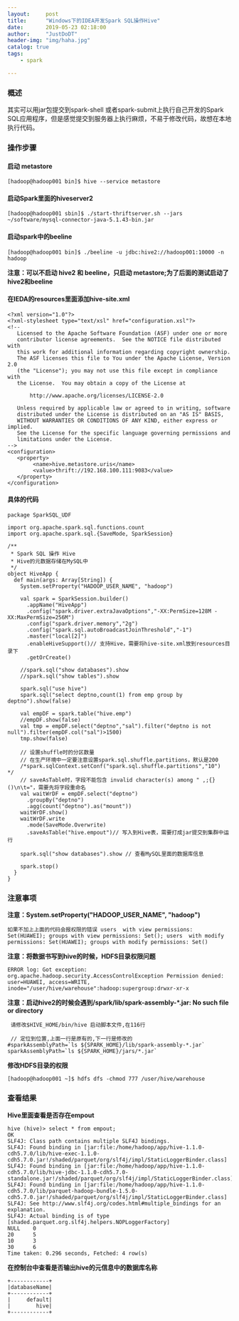 ```yaml
---
layout:     post
title:      "Windows下的IDEA开发Spark SQL操作Hive"
date:       2019-05-23 02:18:00
author:     "JustDoDT"
header-img: "img/haha.jpg"
catalog: true
tags:
    - spark

---
```




### 概述

其实可以用jar包提交到spark-shell 或者spark-submit上执行自己开发的Spark SQL应用程序，但是感觉提交到服务器上执行麻烦，不易于修改代码，故想在本地执行代码。

### 操作步骤

#### 启动 metastore 

~~~
[hadoop@hadoop001 bin]$ hive --service metastore 
~~~

#### 启动Spark里面的hiveserver2

~~~
[hadoop@hadoop001 sbin]$ ./start-thriftserver.sh --jars ~/software/mysql-connector-java-5.1.43-bin.jar 
~~~



#### 启动spark中的beeline

~~~
[hadoop@hadoop001 bin]$ ./beeline -u jdbc:hive2://hadoop001:10000 -n hadoop         
~~~

**注意：可以不启动 hive2 和 beeline，只启动 metastore;为了后面的测试启动了hive2和beeline**

#### 在IEDA的resources里面添加hive-site.xml

~~~
<?xml version="1.0"?>
<?xml-stylesheet type="text/xsl" href="configuration.xsl"?>
<!--
   Licensed to the Apache Software Foundation (ASF) under one or more
   contributor license agreements.  See the NOTICE file distributed with
   this work for additional information regarding copyright ownership.
   The ASF licenses this file to You under the Apache License, Version 2.0
   (the "License"); you may not use this file except in compliance with
   the License.  You may obtain a copy of the License at

       http://www.apache.org/licenses/LICENSE-2.0

   Unless required by applicable law or agreed to in writing, software
   distributed under the License is distributed on an "AS IS" BASIS,
   WITHOUT WARRANTIES OR CONDITIONS OF ANY KIND, either express or implied.
   See the License for the specific language governing permissions and
   limitations under the License.
-->
<configuration>
   <property>  
        <name>hive.metastore.uris</name>  
        <value>thrift://192.168.100.111:9083</value>  
   </property>
</configuration>
~~~


#### 具体的代码

~~~
package SparkSQL_UDF

import org.apache.spark.sql.functions.count
import org.apache.spark.sql.{SaveMode, SparkSession}

/**
 * Spark SQL 操作 Hive
 * Hive的元数据存储在MySQL中
 */
object HiveApp {
  def main(args: Array[String]) {
    System.setProperty("HADOOP_USER_NAME", "hadoop")

    val spark = SparkSession.builder()
      .appName("HiveApp")
      .config("spark.driver.extraJavaOptions","-XX:PermSize=128M -XX:MaxPermSize=256M")
      .config("spark.driver.memory","2g")
      .config("spark.sql.autoBroadcastJoinThreshold","-1")
      .master("local[2]")
      .enableHiveSupport()// 支持Hive，需要将hive-site.xml放到resources目录下
      .getOrCreate()

    //spark.sql("show databases").show
    //spark.sql("show tables").show

    spark.sql("use hive")
    spark.sql("select deptno,count(1) from emp group by deptno").show(false)

    val empDF = spark.table("hive.emp")
    //empDF.show(false)
    val tmp = empDF.select("deptno","sal").filter("deptno is not null").filter(empDF.col("sal")>1500)
    tmp.show(false)

    // 设置shuffle时的分区数量
    // 在生产环境中一定要注意设置spark.sql.shuffle.partitions，默认是200
    /*spark.sqlContext.setConf("spark.sql.shuffle.partitions","10")
*/
    // saveAsTable时，字段不能包含 invalid character(s) among " ,;{}()\n\t="，需要先将字段重命名
    val waitWrDF = empDF.select("deptno")
      .groupBy("deptno")
      .agg(count("deptno").as("mount"))
    waitWrDF.show()
    waitWrDF.write
      .mode(SaveMode.Overwrite)
      .saveAsTable("hive.empout")// 写入到Hive表，需要打成jar提交到集群中运行

	spark.sql("show databases").show // 查看MySQL里面的数据库信息

    spark.stop()
  }
}
~~~



### 注意事项

**注意：System.setProperty("HADOOP_USER_NAME", "hadoop")**

`如果不加上上面的代码会报权限的错误 users  with view permissions: Set(HUAWEI); groups with view permissions: Set(); users  with modify permissions: Set(HUAWEI); groups with modify permissions: Set()`



**注意：将数据书写到hive的时候，HDFS目录权限问题**

```
ERROR log: Got exception: org.apache.hadoop.security.AccessControlException Permission denied: user=HUAWEI, access=WRITE, inode="/user/hive/warehouse":hadoop:supergroup:drwxr-xr-x
```

**注意：启动hive2的时候会遇到/spark/lib/spark-assembly-*.jar: No such file or directory**

~~~
 请修改$HIVE_HOME/bin/hive 启动脚本文件,在116行
 
 // 定位到位置,上面一行是原有的,下一行是修改的
#sparkAssemblyPath=`ls ${SPARK_HOME}/lib/spark-assembly-*.jar`
sparkAssemblyPath=`ls ${SPARK_HOME}/jars/*.jar`
~~~

**修改HDFS目录的权限**

~~~
[hadoop@hadoop001 ~]$ hdfs dfs -chmod 777 /user/hive/warehouse
~~~



### 查看结果

**Hive里面查看是否存在empout**

~~~
hive (hive)> select * from empout;
OK
SLF4J: Class path contains multiple SLF4J bindings.
SLF4J: Found binding in [jar:file:/home/hadoop/app/hive-1.1.0-cdh5.7.0/lib/hive-exec-1.1.0-cdh5.7.0.jar!/shaded/parquet/org/slf4j/impl/StaticLoggerBinder.class]
SLF4J: Found binding in [jar:file:/home/hadoop/app/hive-1.1.0-cdh5.7.0/lib/hive-jdbc-1.1.0-cdh5.7.0-standalone.jar!/shaded/parquet/org/slf4j/impl/StaticLoggerBinder.class]
SLF4J: Found binding in [jar:file:/home/hadoop/app/hive-1.1.0-cdh5.7.0/lib/parquet-hadoop-bundle-1.5.0-cdh5.7.0.jar!/shaded/parquet/org/slf4j/impl/StaticLoggerBinder.class]
SLF4J: See http://www.slf4j.org/codes.html#multiple_bindings for an explanation.
SLF4J: Actual binding is of type [shaded.parquet.org.slf4j.helpers.NOPLoggerFactory]
NULL    0
20      5
10      3
30      6
Time taken: 0.296 seconds, Fetched: 4 row(s)
~~~



**在控制台中查看是否输出hive的元信息中的数据库名称**

~~~
+------------+
|databaseName|
+------------+
|     default|
|        hive|
+------------+
~~~





